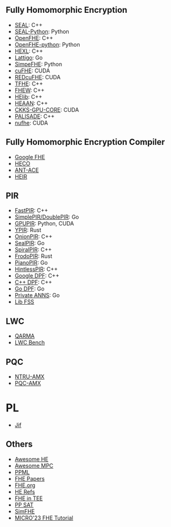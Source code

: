 ## Fully Homomorphic Encryption 
- [SEAL](https://github.com/microsoft/SEAL): C++
- [SEAL-Python](https://github.com/Huelse/SEAL-Python): Python
- [OpenFHE](https://www.openfhe.org/): C++
- [OpenFHE-python](https://github.com/openfheorg/openfhe-python): Python
- [HEXL](https://github.com/intel/hexl): C++
- [Lattigo](https://github.com/tuneinsight/lattigo): Go
- [SimpeFHE](https://github.com/wgxli/simple-fhe): Python
- [cuFHE](https://github.com/vernamlab/cuFHE): CUDA
- [REDcuFHE](https://github.com/TrustworthyComputing/REDcuFHE): CUDA
- [TFHE](https://github.com/tfhe/tfhe): C++
- [FHEW](https://github.com/lducas/FHEW): C++
- [HElib](https://github.com/homenc/HElib): C++
- [HEAAN](https://github.com/snucrypto/HEAAN): C++
- [CKKS-GPU-CORE](https://github.com/scale-snu/ckks-gpu-core): CUDA
- [PALISADE](https://palisade-crypto.org/): C++
- [nufhe](https://github.com/nucypher/nufhe): CUDA

## Fully Homomorphic Encryption Compiler
- [Google FHE](https://github.com/google/fully-homomorphic-encryption)
- [HECO](https://github.com/MarbleHE/HECO)
- [ANT-ACE](https://ant-research.github.io/ace-compiler/)
- [HEIR](https://github.com/google/heir)

## PIR
- [FastPIR](https://github.com/ishtiyaque/FastPIR): C++
- [SimplePIR/DoublePIR](https://github.com/ahenzinger/simplepir): Go
- [GPUPIR](https://github.com/facebookresearch/GPU-DPF/tree/main): Python, CUDA
- [YPIR](https://github.com/menonsamir/ypir): Rust
- [OnionPIR](https://github.com/mhmughees/Onion-PIR): C++
- [SealPIR](https://github.com/gpestana/sealpir): Go
- [SpiralPIR](https://github.com/menonsamir/spiral): C++
- [FrodoPIR](https://github.com/brave-experiments/frodo-pir): Rust
- [PianoPIR](https://github.com/wuwuz/Piano-PIR-new): Go
- [HintlessPIR](https://github.com/google/hintless_pir): C++
- [Google DPF](https://github.com/google/distributed_point_functions): C++
- [C++ DPF](https://github.com/dkales/dpf-cpp): C++
- [Go DPF](https://github.com/dkales/dpf-go): Go
- [Private ANNS](https://github.com/sachaservan/private-ann): Go
- [Lib FSS](https://github.com/frankw2/libfss)

## LWC
- [QARMA](https://github.com/Phantom1003/QARMA64)
- [LWC Bench](https://github.com/usnistgov/Lightweight-Cryptography-Benchmarking)

## PQC
- [NTRU-AMX](https://github.com/dgazzoni/NTRU-AMX)
- [PQC-AMX](https://github.com/dgazzoni/PQC-AMX)


# PL
- [Jif](https://github.com/apl-cornell/jif)


## Others
- [Awesome HE](https://github.com/jonaschn/awesome-he)
- [Awesome MPC](https://github.com/rdragos/awesome-mpc)
- [PPML](https://github.com/Ye-D/PPML-Resource)
- [FHE Papers](https://github.com/BUAA-CI-LAB/Literatures-on-Homomorphic-Encryption)
- [FHE.org](https://fhe.org/resources/)
- [HE Refs](https://people.csail.mit.edu/vinodv/FHE/FHE-refs.html)
- [FHE in TEE](https://github.com/zkFHE/FHE-in-TEE)
- [PP SAT](https://github.com/PP-FM/ppsat)
- [SimFHE](https://github.com/bu-icsg/SimFHE)
- [MICRO'23 FHE Tutorial](https://sites.google.com/bu.edu/fhetutorial/)